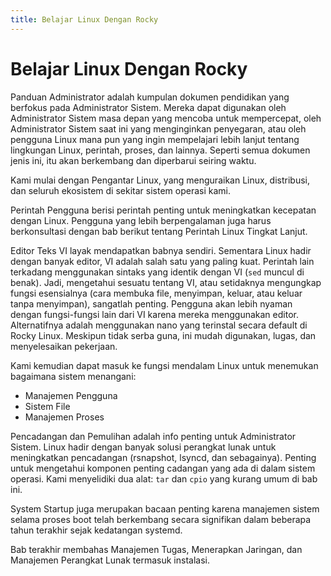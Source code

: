 ```yaml
---
title: Belajar Linux Dengan Rocky
---
```


<!-- markdownlint-disable MD025 MD007 -->

# Belajar Linux Dengan Rocky

Panduan Administrator adalah kumpulan dokumen pendidikan yang berfokus pada Administrator Sistem. Mereka dapat digunakan oleh Administrator Sistem masa depan yang mencoba untuk mempercepat, oleh Administrator Sistem saat ini yang menginginkan penyegaran, atau oleh pengguna Linux mana pun yang ingin mempelajari lebih lanjut tentang lingkungan Linux, perintah, proses, dan lainnya. Seperti semua dokumen jenis ini, itu akan berkembang dan diperbarui seiring waktu.

Kami mulai dengan Pengantar Linux, yang menguraikan Linux, distribusi, dan seluruh ekosistem di sekitar sistem operasi kami.

Perintah Pengguna berisi perintah penting untuk meningkatkan kecepatan dengan Linux. Pengguna yang lebih berpengalaman juga harus berkonsultasi dengan bab berikut tentang Perintah Linux Tingkat Lanjut.

Editor Teks VI layak mendapatkan babnya sendiri. Sementara Linux hadir dengan banyak editor, VI adalah salah satu yang paling kuat. Perintah lain terkadang menggunakan sintaks yang identik dengan VI (`sed` muncul di benak). Jadi, mengetahui sesuatu tentang VI, atau setidaknya mengungkap fungsi esensialnya (cara membuka file, menyimpan, keluar, atau keluar tanpa menyimpan), sangatlah penting. Pengguna akan lebih nyaman dengan fungsi-fungsi lain dari VI karena mereka menggunakan editor. Alternatifnya adalah menggunakan nano yang terinstal secara default di Rocky Linux. Meskipun tidak serba guna, ini mudah digunakan, lugas, dan menyelesaikan pekerjaan.

Kami kemudian dapat masuk ke fungsi mendalam Linux untuk menemukan bagaimana sistem menangani:

* Manajemen Pengguna
* Sistem File
* Manajemen Proses

Pencadangan dan Pemulihan adalah info penting untuk Administrator Sistem. Linux hadir dengan banyak solusi perangkat lunak untuk meningkatkan pencadangan (rsnapshot, lsyncd, dan sebagainya). Penting untuk mengetahui komponen penting cadangan yang ada di dalam sistem operasi. Kami menyelidiki dua alat: `tar` dan `cpio` yang kurang umum di bab ini.

System Startup juga merupakan bacaan penting karena manajemen sistem selama proses boot telah berkembang secara signifikan dalam beberapa tahun terakhir sejak kedatangan systemd.

Bab terakhir membahas Manajemen Tugas, Menerapkan Jaringan, dan Manajemen Perangkat Lunak termasuk instalasi.
